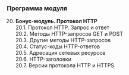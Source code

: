 ### Программа модуля

20. **Бонус-модуль. Протокол HTTP**  
    20.1. Протокол HTTP. Запрос и ответ  
    20.2. Методы HTTP-запросов GET и POST  
    20.3. Другие методы HTTP-запросов  
    20.4. Статус-коды HTTP-ответов  
    20.5. Адресация сетевых ресурсов  
    20.6. HTTP-заголовки  
    20.7. Версии протокола HTTP и HTTPS  
